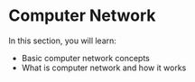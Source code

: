 # Computer Network

In this section, you will learn:
- Basic computer network concepts
- What is computer network and how it works